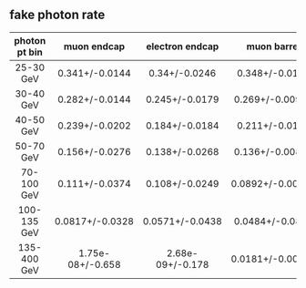 ## fake photon rate 
|photon pt bin|muon endcap|electron endcap|muon barrel|electron barrel| 
|:-----------:|:---------:|:-------------:|:---------:|:-------------:| 
|25-30 GeV|0.341+/-0.0144|0.34+/-0.0246|0.348+/-0.0119|0.33+/-0.0165|
|30-40 GeV|0.282+/-0.0144|0.245+/-0.0179|0.269+/-0.00938|0.242+/-0.0133|
|40-50 GeV|0.239+/-0.0202|0.184+/-0.0184|0.211+/-0.0121|0.139+/-0.0148|
|50-70 GeV|0.156+/-0.0276|0.138+/-0.0268|0.136+/-0.00838|0.122+/-0.0123|
|70-100 GeV|0.111+/-0.0374|0.108+/-0.0249|0.0892+/-0.00952|0.073+/-0.0101|
|100-135 GeV|0.0817+/-0.0328|0.0571+/-0.0438|0.0484+/-0.0836|0.0349+/-0.0209|
|135-400 GeV|1.75e-08+/-0.658|2.68e-09+/-0.178|0.0181+/-0.00973|0.00799+/-0.0117|
